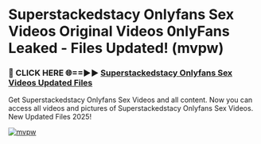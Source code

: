 # Superstackedstacy Onlyfans Sex Videos Original Videos 0nlyFans Leaked - Files Updated! (mvpw)

<h3>🔴 CLICK HERE 🌐==►► <a href="https://tinyurl.com/ms9xzufz" rel="nofollow">Superstackedstacy Onlyfans Sex Videos Updated Files</a></h3>

Get Superstackedstacy Onlyfans Sex Videos and all content. Now you can access all videos and pictures of Superstackedstacy Onlyfans Sex Videos. New Updated Files 2025!

[![mvpw](https://i.imgur.com/ppqm5kG.gif)](https://tinyurl.com/ms9xzufz)
